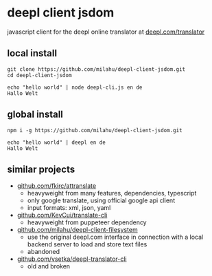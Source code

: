 # deepl client jsdom

javascript client for the deepl online translator at [deepl.com/translator](https://www.deepl.com/translator)

## local install

```
git clone https://github.com/milahu/deepl-client-jsdom.git
cd deepl-client-jsdom

echo "hello world" | node deepl-cli.js en de
Hallo Welt
```

## global install

```
npm i -g https://github.com/milahu/deepl-client-jsdom.git

echo "hello world" | deepl en de
Hallo Welt
```

## similar projects

* [github.com/fkirc/attranslate](https://github.com/fkirc/attranslate)
  * heavyweight from many features, dependencies, typescript
  * only google translate, using official google api client
  * input formats: xml, json, yaml
* [github.com/KevCui/translate-cli](https://github.com/KevCui/translate-cli)
  * heavyweight from puppeteer dependency
* [github.com/milahu/deepl-client-filesystem](https://github.com/milahu/deepl-client-filesystem)
  * use the original deepl.com interface in connection with a local backend server to load and store text files
  * abandoned
* [github.com/vsetka/deepl-translator-cli](https://github.com/vsetka/deepl-translator-cli)
  * old and broken
